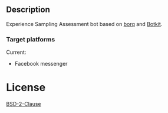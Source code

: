 ## Description
Experience Sampling Assessment bot based on
[borq](https://github.com/goodbotai/borq) and
[Botkit](https://github.com/howdyai/botkit/).

### Target platforms
Current:
 - Facebook messenger

# License
[BSD-2-Clause](LICENSE)
